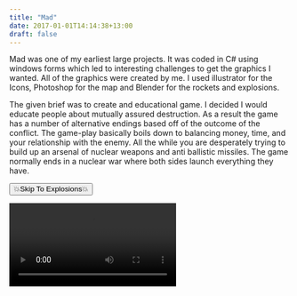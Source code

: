 ```yaml
---
title: "Mad"
date: 2017-01-01T14:14:38+13:00
draft: false
---
```


Mad was one of my earliest large projects. It was coded in C# using windows forms which led to interesting challenges to get the graphics I wanted. All of the graphics were created by me. I used illustrator for the Icons, Photoshop for the map and Blender for the rockets and explosions.

The given brief was to create and educational game. I decided I would educate people about mutually assured destruction. As a result the game has a number of alternative endings based off of the outcome of the conflict. The game-play basically boils down to balancing money, time, and your relationship with the enemy. All the while you are desperately trying to build up an arsenal of nuclear weapons and anti ballistic missiles. The game normally ends in a nuclear war where both sides launch everything they have.

<button onclick="SkipToExplosions()">💥Skip To Explosions💥</button>

<script>
function SkipToExplosions(){
  var demo = document.getElementById('demo')
  demo.currentTime = 195
  demo.play();
  location.href = "#demo" 
}
</script>

<div class="videoCard">
<video id="demo" src="demo.mp4" controls></video>
</div>

